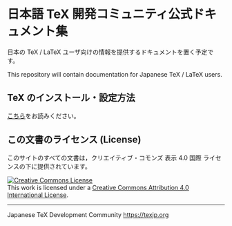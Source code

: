 # 日本語 TeX 開発コミュニティ公式ドキュメント集

日本の TeX / LaTeX ユーザ向けの情報を提供するドキュメントを置く予定です。

This repository will contain documentation for Japanese TeX / LaTeX users.

## TeX のインストール・設定方法

[こちら](https://texjporg.github.io/install)をお読みください。

## この文書のライセンス (License)

このサイトのすべての文書は，クリエイティブ・コモンズ 表示 4.0 国際 ライセンスの下に提供されています。

<a rel="license" href="http://creativecommons.org/licenses/by/4.0/"><img alt="Creative Commons License" style="border-width:0" src="https://i.creativecommons.org/l/by/4.0/88x31.png" /></a><br />This work is licensed under a <a rel="license" href="http://creativecommons.org/licenses/by/4.0/">Creative Commons Attribution 4.0 International License</a>.

----
Japanese TeX Development Community
https://texjp.org
